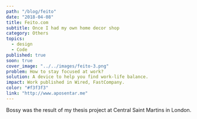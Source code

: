 ```yaml
---
path: "/blog/feito"
date: "2018-04-08"
title: Feito.com
subtitle: Once I had my own home decor shop
category: Others
topics:
  - design
  - Code
published: true
soon: true
cover_image: "../../images/feito-3.png"
problem: How to stay focused at work?
solution: A device to help you find work-life balance.
impact: Work published in Wired, FastCompany.
color: "#f3f3f3"
link: "http://www.aposentar.me"
---
```


Bossy was the result of my thesis project at Central Saint Martins in London.
